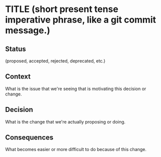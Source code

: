 # TITLE (short present tense imperative phrase, like a git commit message.)

## Status

(proposed, accepted, rejected, deprecated, etc.)

## Context

What is the issue that we're seeing that is motivating this decision or change.

## Decision

What is the change that we're actually proposing or doing.

## Consequences

What becomes easier or more difficult to do because of this change.

